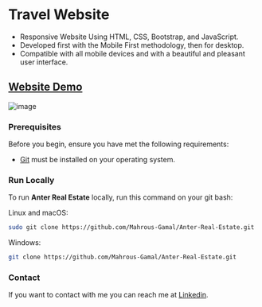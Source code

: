# Travel Website
- Responsive Website Using HTML, CSS, Bootstrap, and JavaScript.
- Developed first with the Mobile First methodology, then for desktop.
- Compatible with all mobile devices and with a beautiful and pleasant user interface.

## [Website Demo]()

![image](https://github.com/Mahrous-Gamal/SSzone-Technologies-Task2-Travel-Website/assets/105131896/70cc9de0-855c-4b9e-9769-ef4039201e2c)

### Prerequisites

Before you begin, ensure you have met the following requirements:

* [Git](https://git-scm.com/downloads "Download Git") must be installed on your operating system.

### Run Locally

To run **Anter Real Estate** locally, run this command on your git bash:

Linux and macOS:

```bash
sudo git clone https://github.com/Mahrous-Gamal/Anter-Real-Estate.git
```

Windows:

```bash
git clone https://github.com/Mahrous-Gamal/Anter-Real-Estate.git
```

### Contact

If you want to contact with me you can reach me at [Linkedin](https://www.linkedin.com/in/mahrous-gamal-044693218/).
